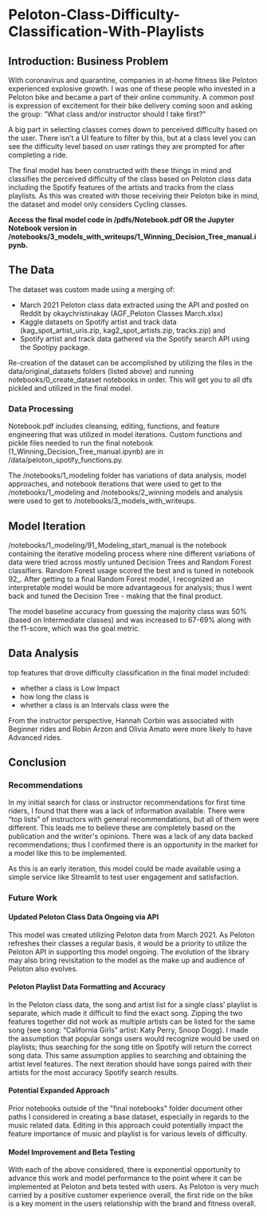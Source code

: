 # Peloton-Class-Difficulty-Classification-With-Playlists
 
## Introduction: Business Problem

With coronavirus and quarantine, companies in at-home fitness like Peloton experienced explosive growth. I was one of these people who invested in a Peloton bike and became a part of their online community. A common post is expression of excitement for their bike delivery coming soon and asking the group: “What class and/or instructor should I take first?”

A big part in selecting classes comes down to perceived difficulty based on the user. There isn’t a UI feature to filter by this, but at a class level you can see the difficulty level based on user ratings they are prompted for after completing a ride. 

The final model has been constructed with these things in mind and classifies the perceived difficulty of the class based on Peloton class data including the Spotify features of the artists and tracks from the class playlists. As this was created with those receiving their Peloton bike in mind, the dataset and model only considers Cycling classes.

**Access the final model code in /pdfs/Notebook.pdf OR the Jupyter Notebook version in /notebooks/3_models_with_writeups/1_Winning_Decision_Tree_manual.ipynb.**

## The Data

The dataset was custom made using a merging of:
- March 2021 Peloton class data extracted using the API and posted on Reddit by okaychristinakay (AGF_Peloton Classes March.xlsx) 
- Kaggle datasets on Spotify artist and track data (kag_spot_artist_uris.zip, kag2_spot_artists.zip, tracks.zip) and 
- Spotify artist and track data gathered via the Spotify search API using the Spotipy package. 

Re-creation of the dataset can be accomplished by utilizing the files in the data/original_datasets folders (listed above) and running notebooks/0_create_dataset notebooks in order. This will get you to all dfs pickled and utilized in the final model.

### Data Processing

Notebook.pdf includes cleansing, editing, functions, and feature engineering that was utilized in model iterations.
Custom functions and pickle files needed to run the final notebook (1_Winning_Decision_Tree_manual.ipynb) are in /data/peloton_spotify_functions.py.

The /notebooks/1_modeling folder has variations of data analysis, model approaches, and notebook iterations that were used to get to the /notebooks/1_modeling and /notebooks/2_winning models and analysis were used to get to /notebooks/3_models_with_writeups.

## Model Iteration
/notebooks/1_modeling/91_Modeling_start_manual is the notebook containing the iterative modeling process where nine different variations of data were tried across mostly untuned Decision Trees and Random Forest classifiers. Random Forest usage scored the best and is tuned in notebook 92_. After getting to a final Random Forest model, I recognized an interpretable model would be more advantageous for analysis; thus I went back and tuned the Decision Tree - making that the final product.

The model baseline accuracy from guessing the majority class was 50% (based on Intermediate classes) and was increased to 67-69% along with the f1-score, which was the goal metric.

## Data Analysis
top features that drove difficulty classification in the final model included:
- whether a class is Low Impact
- how long the class is 
- whether a class is an Intervals class were the 

From the instructor perspective, Hannah Corbin was associated with Beginner rides and Robin Arzon and Olivia Amato were more likely to have Advanced rides.

## Conclusion

### Recommendations
In my initial search for class or instructor recommendations for first time riders, I found that there was a lack of information available. There were “top lists” of instructors with general recommendations, but all of them were different. This leads me to believe these are completely based on the publication and the writer's opinions. There was a lack of any data backed recommendations; thus I confirmed there is an opportunity in the market for a model like this to be implemented.

As this is an early iteration, this model could be made available using a simple service like Streamlit to test user engagement and satisfaction.

### Future Work

#### Updated Peloton Class Data Ongoing via API
This model was created utilizing Peloton data from March 2021. As Peloton refreshes their classes a regular basis, it would be a priority to utilize the Peloton API in supporting this model ongoing. The evolution of the library may also bring revisitation to the model as the make up and audience of Peloton also evolves.

#### Peloton Playlist Data Formatting and Accuracy
In the Peloton class data, the song and artist list for a single class’ playlist is separate, which made it difficult to find the exact song. Zipping the two features together did not work as multiple artists can be listed for the same song (see song: “California Girls” artist: Katy Perry, Snoop Dogg). I made the assumption that popular songs users would recognize would be used on playlists; thus searching for the song title on Spotify will return the correct song data. This same assumption applies to searching and obtaining the artist level features. The next iteration should have songs paired with their artists for the most accuracy Spotify search results.

#### Potential Expanded Approach
Prior notebooks outside of the "final notebooks" folder document other paths I considered in creating a base dataset, especially in regards to the music related data. Editing in this approach could potentially impact the feature importance of music and playlist is for various levels of difficulty.

#### Model Improvement and Beta Testing
With each of the above considered, there is exponential opportunity to advance this work and model performance to the point where it can be implemented at Peloton and beta tested with users. As Peloton is very much carried by a positive customer experience overall, the first ride on the bike is a key moment in the users relationship with the brand and fitness overall.

